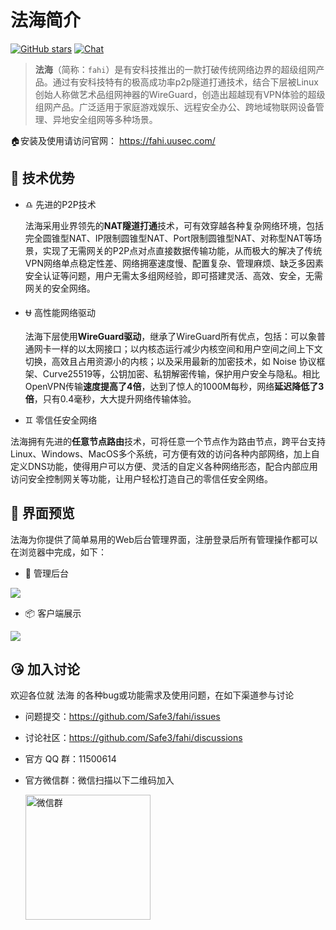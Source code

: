 # 法海简介

[![GitHub stars](https://img.shields.io/github/stars/Safe3/fahi.svg?label=关注&nbsp;法海&style=for-the-badge)](https://github.com/Safe3/fahi)
[![Chat](https://img.shields.io/badge/Discuss-加入讨论组-7289da.svg?style=for-the-badge)](https://github.com/Safe3/fahi/discussions)

> **法海**（简称：`fahi`）是有安科技推出的一款打破传统网络边界的超级组网产品。通过有安科技特有的极高成功率p2p隧道打通技术，结合下层被Linux创始人称做艺术品组网神器的WireGuard，创造出超越现有VPN体验的超级组网产品。广泛适用于家庭游戏娱乐、远程安全办公、跨地域物联网设备管理、异地安全组网等多种场景。

🏠安装及使用请访问官网： https://fahi.uusec.com/



## :dart: 技术优势 
- :libra: 先进的P2P技术

  法海采用业界领先的**NAT隧道打通**技术，可有效穿越各种复杂网络环境，包括完全圆锥型NAT、IP限制圆锥型NAT、Port限制圆锥型NAT、对称型NAT等场景，实现了无需网关的P2P点对点直接数据传输功能，从而极大的解决了传统VPN网络单点稳定性差、网络拥塞速度慢、配置复杂、管理麻烦、缺乏多因素安全认证等问题，用户无需太多组网经验，即可搭建灵活、高效、安全，无需网关的安全网络。
  
- :ophiuchus: 高性能网络驱动

  法海下层使用**WireGuard驱动**，继承了WireGuard所有优点，包括：可以象普通网卡一样的以太网接口；以内核态运行减少内核空间和用户空间之间上下文切换，高效且占用资源小的内核；以及采用最新的加密技术，如 Noise 协议框架、Curve25519等，公钥加密、私钥解密传输，保护用户安全与隐私。相比OpenVPN传输**速度提高了4倍**，达到了惊人的1000M每秒，网络**延迟降低了3倍**，只有0.4毫秒，大大提升网络传输体验。
  
-  :gemini: 零信任安全网络

  法海拥有先进的**任意节点路由**技术，可将任意一个节点作为路由节点，跨平台支持Linux、Windows、MacOS多个系统，可方便有效的访问各种内部网络，加上自定义DNS功能，使得用户可以方便、灵活的自定义各种网络形态，配合内部应用访问安全控制网关等功能，让用户轻松打造自己的零信任安全网络。
  
  

##  :art: 界面预览

法海为你提供了简单易用的Web后台管理界面，注册登录后所有管理操作都可以在浏览器中完成，如下：

- :oden: 管理后台

![](https://fahi.uusec.com/_media/fahi-web.png)

- :package: 客户端展示

![](https://fahi.uusec.com/_media/mac-client.png)





## :kissing_heart: 加入讨论

欢迎各位就 法海 的各种bug或功能需求及使用问题，在如下渠道参与讨论

- 问题提交：https://github.com/Safe3/fahi/issues

- 讨论社区：https://github.com/Safe3/fahi/discussions

- 官方 QQ 群：11500614

- 官方微信群：微信扫描以下二维码加入

  <img src="https://waf.uusec.com/_media/weixin.jpg" alt="微信群"  height="200px" />

